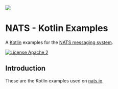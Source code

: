 ![](https://raw.githubusercontent.com/nats-io/nats-site/master/src/img/large-logo.png)

# NATS - Kotlin Examples

A [Kotlin](https://kotlinlang.org/) examples for the [NATS messaging system](https://nats.io).

[![License Apache 2](https://img.shields.io/badge/License-Apache2-blue.svg)](https://www.apache.org/licenses/LICENSE-2.0)

## Introduction

These are the Kotlin examples used on [nats.io](https://nats.io).